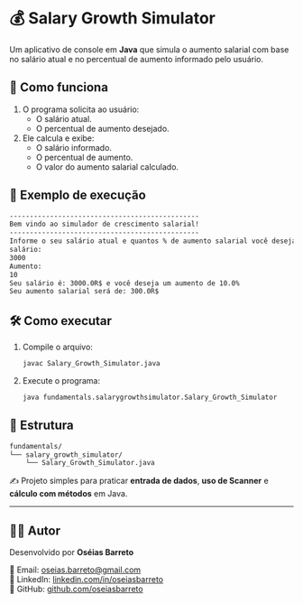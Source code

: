 # 💰 Salary Growth Simulator
Um aplicativo de console em **Java** que simula o aumento salarial com base no salário atual e no percentual de aumento informado pelo usuário.

## 🚀 Como funciona
1. O programa solicita ao usuário:
   - O salário atual.
   - O percentual de aumento desejado.
2. Ele calcula e exibe:
   - O salário informado.
   - O percentual de aumento.
   - O valor do aumento salarial calculado.

## 📌 Exemplo de execução
```bash
-----------------------------------------------
Bem vindo ao simulador de crescimento salarial!
-----------------------------------------------
Informe o seu salário atual e quantos % de aumento salarial você deseja simular
salário: 
3000
Aumento: 
10
Seu salário é: 3000.0R$ e você deseja um aumento de 10.0%
Seu aumento salarial será de: 300.0R$
```

## 🛠️ Como executar
1. Compile o arquivo:
   ```bash
   javac Salary_Growth_Simulator.java
   ```
2. Execute o programa:
   ```bash
   java fundamentals.salarygrowthsimulator.Salary_Growth_Simulator
   ```

## 📂 Estrutura
```bash
fundamentals/
└── salary_growth_simulator/
    └── Salary_Growth_Simulator.java
```

✍️ Projeto simples para praticar **entrada de dados**, **uso de Scanner** e **cálculo com métodos** em Java.

---

## 👨‍💻 Autor
Desenvolvido por **Oséias Barreto**  

📧 Email: oseias.barreto@gmail.com  
💼 LinkedIn: [linkedin.com/in/oseiasbarreto](https://linkedin.com/in/oseiasbarreto)  
🐙 GitHub: [github.com/oseiasbarreto](https://github.com/oseiasbarreto)  
